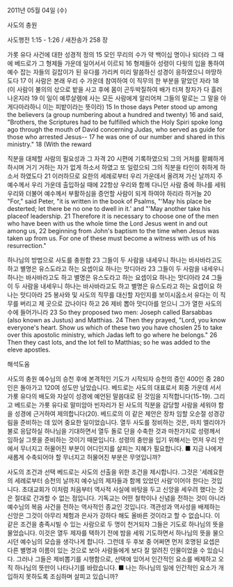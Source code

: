 2011년 05월 04일 (수)

사도의 충원



사도행전 1:15 - 1:26 / 새찬송가 258 장


가롯 유다 사건에 대한 성경적 정의
15 모인 무리의 수가 약 백이십 명이나 되더라 그 때에 베드로가 그 형제들 가운데 일어서서 이르되 16 형제들아 성령이 다윗의 입을 통하여 예수 잡는 자들의 길잡이가 된 유다를 가리켜 미리 말씀하신 성경이 응하였으니 마땅하도다 17 이 사람은 본래 우리 수 가운데 참여하여 이 직무의 한 부분을 맡았던 자라 18 (이 사람이 불의의 삯으로 밭을 사고 후에 몸이 곤두박질하여 배가 터져 창자가 다 흘러 나온지라 19 이 일이 예루살렘에 사는 모든 사람에게 알리어져 그들의 말로는 그 말을 아게다마라하니 이는 피밭이라는 뜻이라)
15 In those days Peter stood up among the believers (a group numbering about a hundred and twenty) 16 and said, "Brothers, the Scriptures had to be fulfilled which the Holy Spiri spoke long ago through the mouth of David concerning Judas, who served as guide for those who arrested Jesus-- 17 he was one of our number and  shared in this ministry." 18 (With the reward 

직분을 대체할 사람의 필요성과 그 자격
20 시편에 기록하였으되 그의 거처를 황폐하게 하시며 거기 거하는 자가 없게 하소서 하였고 또 일렀으되 그의 직분을 타인이 취하게 하소서 하였도다 21 이러하므로 요한의 세례로부터 우리 가운데서 올려져 가신 날까지 주 예수께서 우리 가운데 출입하실 때에 22항상 우리와 함께 다니던 사람 중에 하나를 세워 우리와 더불어 예수께서 부활하심을 증언할 사람이 되게 하여야 하리라 하거늘
20 "For," said Peter, "it is written in the book of Psalms, "'May his place be desterted; let there be no one to dwell in it.' and "'May another take his placeof leadership. 21 Therefore it is necessary to choose one of the men who have been with us the whole time the Lord Jesus went in and out among us, 22 beginning from John's baptism to the time when Jesus was taken up from us. For one of these must become a witness with us of his resurrection." 

하나님의 방법으로 사도를 충원함
23 그들이 두 사람을 내세우니 하나는 바사바라고도 하고 별명은 유스도라고 하는 요셉이요 하나는 맛디아라 23 그들이 두 사람을 내세우니 하나는 바사바라고도 하고 별명은 유스도라고 하는 요셉이요 하나는 맛디아라 24 그들이 두 사람을 내세우니 하나는 바사바라고도 하고 별명은 유스도라고 하는 요셉이요 하나는 맛디아라 25 봉사와 및 사도의 직무를 대신할 자인지를 보이시옵소서 유다는 이 직무를 버리고 제 곳으로 갔나이다 하고 26 제비 뽑아 맛디아를 얻으니 그가 열한 사도의 수에 들어가니라
23 So they proposed two men: Joseph called Barsabbas (also known as Justus) and Matthias. 24 Then they prayed, "Lord, you know everyone's heart. Show us which of these two you have choslen 25 to take over this apostolic ministry, which Jadas left to go where he belongs." 26 Then they cast lots, and the lot fell to Matthias; so he was added to the eleve apostles.

해석도움





사도의 충원
예수님의 승천 후에 본격적인 기도가 시작되자 승천의 증인 400인 중 280인은 돌아가고 120여 성도만 남았습니다. 베드로는 사도의 대표로서 회중 가운데 서서 가룟 유다의 배도와 자살이 성경에 예언된 말씀대로 된 것임을 지적합니다(15-19). 그리고 베드로는 가룟 유다로 말미암아 빈자리가 된 사도의 직분을 감당할 사람을 세워야 함을 성경에 근거하여 제의합니다(20). 베드로의 이 같은 제안은 장차 임할 오순절 성경강림을 준비하는 데 있어 중요한 일이었습니다. 열두 사도를 정비하는 것은, 마치 엘리야가 불로 응답하실 하나님을 기대하면서 열두 돌로 단을 수축한 것과 마찬가지로 성령께서 임하실 그릇을 준비하는 것이기 때문입니다. 성령의 충만을 입기 위해서는 먼저 우리 안에서 무너지고 허물어진 부분이 어디인지를 살피는 지혜가 필요합니다.
■ 지금 나에게 새롭게 수축되어야 할 무너지고 허물어진 부분은 무엇입니까?

사도의 조건과 선택
베드로는 사도의 선출을 위한 조건을 제시합니다. 그것은 '세례요한의 세례로부터 승천의 날까지 예수님의 제자들과 함께 있었던 사람'이어야 한다는 것입니다. 초대교회가 이처럼 처음부터 역사적 사실에 바탕을 두고 신앙을 세우려 했다는 것은 절대로 간과할 수 없는 점입니다. 기독교는 어떤 철학이나 신념을 전하는 것이 아니라 예수님의 복음 사건을 전하는 역사적인 종교인 것입니다. 객관성과 역사성을 배제하는 신앙은 그것이 아무리 체험과 은사가 강하다 해도 올바른 것이라고 할 수 없습니다. 이 같은 조건을 충족시빌 수 있는 사람으로 두 명이 천거되자 그들은 기도로 하나님의 뜻을 물었습니다. 이것은 열두 제자를 택하기 전에 밤을 세워 기도하면서 하나님의 뜻을 물으시던 예수님의 모습을 생각나게 합니다. 그런데 두 후보 중 어쩌면 먼저 호명된 요셉은 다른 별명과 이름이 있는 것으로 보아 사람들에게 보다 잘 알려진 인물이었을 수 있습니다. 그러나 그들은 제비뽑기를 시행함으로, 선택에 있어서 인간적인 요소를 배제하고 오직 하나님의 뜻만이 나타나기를 바랐습니다.
■ 나는 하나님의 일에 인간적인 요소가 개입하지 못하도록 조심하며 살피고 있습니까?
